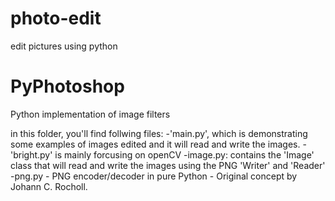 # photo-edit
edit pictures using python 
# PyPhotoshop
Python implementation of image filters

in this folder, you'll find follwing files:
-'main.py', which is demonstrating some examples of images edited and it will read and write the images.
-'bright.py' is mainly forcusing on openCV 
-image.py: contains the 'Image' class that will read and write the images using the PNG 'Writer' and 'Reader'
-png.py - PNG encoder/decoder in pure Python - Original concept by Johann C. Rocholl.
